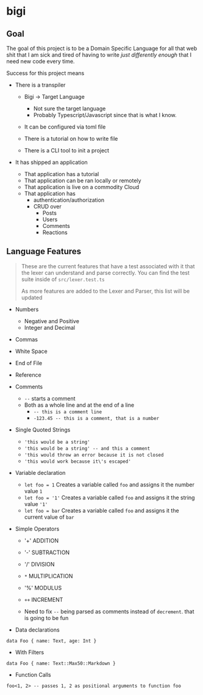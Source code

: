 # bigi

## Goal

The goal of this project is to be a Domain Specific Language for all that
web shit that I am sick and tired of having to write _just differently enough_
that I need new code every time.

Success for this project means

- There is a transpiler

  - Bigi -> Target Language

    - Not sure the target language
    - Probably Typescript/Javascript since
      that is what I know.

  - It can be configured via toml file
  - There is a tutorial on how to write file
  - There is a CLI tool to init a project

- It has shipped an application
  - That application has a tutorial
  - That application can be ran locally or remotely
  - That application is live on a commodity Cloud
  - That application has
    - authentication/authorization
    - CRUD over
      - Posts
      - Users
      - Comments
      - Reactions

## Language Features

> These are the current features that have a test associated with
> it that the lexer can understand and parse correctly. You can find
> the test suite inside of `src/lexer.test.ts`
>
> As more features are added to the Lexer and Parser, this list will
> be updated

- Numbers

  - Negative and Positive
  - Integer and Decimal

- Commas
- White Space
- End of File
- Reference
- Comments
  - `--` starts a comment
  - Both as a whole line and at the end of a line
    - `-- this is a comment line`
    - `-123.45 -- this is a comment, that is a number`
- Single Quoted Strings

  - `'this would be a string'`
  - `'this would be a string' -- and this a comment`
  - `'this would throw an error because it is not closed`
  - `'this would work because it\'s escaped'`

- Variable declaration

  - `let foo = 1` Creates a variable called `foo` and assigns it the number value `1`
  - `let foo = '1'` Creates a variable called `foo` and assigns it the string value `'1'`
  - `let foo = bar` Creates a variable called `foo` and assigns it the current value of `bar`

- Simple Operators

  - '+' ADDITION
  - '-' SUBTRACTION
  - '/' DIVISION
  - `*` MULTIPLICATION
  - '%' MODULUS
  - `++` INCREMENT

  - Need to fix `--` being parsed as comments instead of `decrement`. that is going to be fun

- Data declarations

```bigi
data Foo { name: Text, age: Int }
```

- With Filters

```bigi
data Foo { name: Text::Max50::Markdown }
```

- Function Calls

```bigi
foo<1, 2> -- passes 1, 2 as positional arguments to function foo
```
